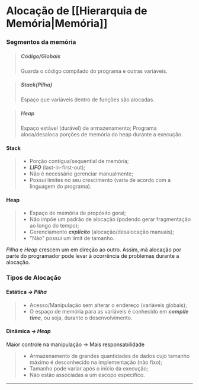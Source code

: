 # Alocação de [[Hierarquia de Memória|Memória]]

### Segmentos da memória
> ##### Código/Globais
> Guarda o código compilado do programa e outras variáveis.

> ##### Stack(Pilha)
> Espaço que variáveis dentro de funções são alocadas.

> ##### Heap
> Espaço estável (durável) de armazenamento;
> Programa aloca/desaloca porções de memória do heap durante a execução.

#### Stack
> + Porção contígua/sequential de memória;
> + ***LIFO*** (last-in-first-out);
> + Não é necessário gerenciar manualmente;
> + Possui limites no seu crescimento (varia de acordo com a linguagem do programa).

#### Heap
> + Espaço de memória de propósito geral;
> + Não impõe um padrão de alocação (podendo gerar fragmentação ao longo do tempo);
> + Gerenciamento ***explícito*** (alocação/desalocação manuais);
> + "Não" possui um limit de tamanho.

*Pilha* e *Heap* crescem um em direção ao outro. Assim, má alocação por parte do programador pode levar à ocorrência de problemas durante a alocação.

### Tipos de Alocação
#### Estática _$\longrightarrow$ Pilha_
> + Acesso/Manipulação sem alterar o endereço (variáveis globais);
> + O espaço de memória para as variáveis é conhecido em ***compile time***, ou seja, durante o desenvolvimento.

#### Dinâmica _$\longrightarrow$ Heap_
Maior controle na manipulação $\rightarrow$ Mais responsabilidade
> + Armazenamento de grandes quantidades de dados cujo tamanho máximo é desconhecido na implementação (não fixo);
> + Tamanho pode variar após o início da execução;
> + Não estão associadas a um escopo específico.

---